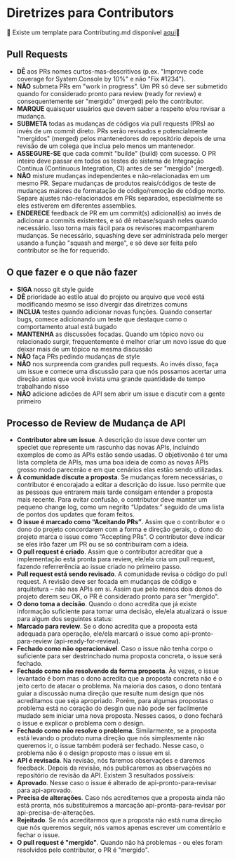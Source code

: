 # Diretrizes para Contributors
:honeybee: Existe um template para Contributing.md disponível [aqui](template.md):honeybee:

## Pull Requests

- **DÊ** aos PRs nomes curtos-mas-descritivos (p.ex. "Improve code coverage for System.Console by 10%" e não "Fix #1234").
- **NÃO** submeta PRs em "work in progress". Um PR só deve ser submetido quando for considerado pronto para review (ready for review) e consequentemente ser "mergido" (merged) pelo the contributor.
- **MARQUE** quaisquer usuários que devem saber a respeito e/ou revisar a mudança.
- **SUBMETA** todas as mudanças de códigos via pull requests (PRs) ao invés de um commit direto. PRs serão revisados e potencialmente "mergidos" (merged) pelos mantenedores do repositório depois de uma revisão de um colega que inclua pelo menos um mantenedor.
- **ASSEGURE-SE** que cada commit "builde" (build) com sucesso. O PR inteiro deve passar em todos os testes do sistema de Integração Contínua (Continuous Integration, CI) antes de ser "mergido" (merged).
- **NÃO** misture mudanças independentes e não-relacionadas em um mesmo PR. Separe mudanças de produtos reais/códigos de teste de mudanças maiores de formatação de código/remoção de código morto. Separe ajustes não-relacionados em PRs separados, especialmente se eles estiverem em diferentes assemblies.
- **ENDERECE** feedback de PR em um commit(s) adicional(is) ao invés de adicionar a commits existentes, e só dê rebase/squash neles quando necessário. Isso torna mais fácil para os revisores macompanharem mudanças. Se necessário, squashing deve ser administrada pelo merger usando a função "squash and merge", e só deve ser feita pelo contributor se lhe for requerido.

## O que fazer e o que não fazer

- **SIGA** nosso git style guide
- **DÊ** prioridade ao estilo atual do projeto ou arquivo que você está modificando mesmo se isso divergir das diretrizes comuns
- **INCLUA** testes quando adicionar novas funções. Quando consertar bugs, comece adicionando um teste que destaque como o comportamento atual está bugado
- **MANTENHA** as discussões focadas. Quando um tópico novo ou relacionado surgir, frequentemente é melhor criar um novo issue do que deixar mais de um tópico na mesma discussão
- **NÃO** faça PRs pedindo mudanças de style
- **NÃO** nos surpreenda com grandes pull requests. Ao invés disso, faça um issue e comece uma discussão para que nós possamos acertar uma direção antes que você invista uma grande quantidade de tempo trabalhando nisso
- **NÃO** adicione adicões de API sem abrir um issue e discutir com a gente primeiro

## Processo de Review de Mudança de API

- **Contributor abre um issue**. A descrição do issue deve conter um speclet que represente um rascunho das novas APIs, incluindo exemplos de como as APIs estão sendo usadas. O objetivonão é ter uma lista completa de APIs, mas uma boa ideia de como as novas APIs grosso modo parecerão e em que cenários elas estão sendo utilizadas.
- **A comunidade discute a proposta**. Se mudanças forem necessárias, o contributor é encorajado a editar a descrição do issue. Isso permite que as pessoas que entrarem mais tarde consigam entender a proposta mais recente. Para evitar confusão, o contributor deve manter um pequeno change log, como um negrito “Updates:” seguido de uma lista de pontos dos updates que foram feitos.
- **O issue é marcado como “Aceitando PRs”**. Assim que o contributor e o dono do projeto concordarem com a forma e direção gerais, o dono do projeto marca o issue como “Accepting PRs”. O contributor deve indicar se eles irão fazer um PR ou se só contribuíram com a ideia.
- **O pull request é criado**. Assim que o contributor acreditar que a implementação está pronta para review, ele/ela cria um pull request, fazendo referrerência ao issue criado no primeiro passo.
- **Pull request está sendo revisado**. A comunidade revisa o código do pull request. A revisão deve ser focada em mudanças de código e arquitetura – não nas APIs em si. Assim que pelo menos dois donos do projeto derem seu OK, o PR é considerado pronto para ser "mergido".
- **O dono toma a decisão**. Quando o dono acredita que já existe informação suficiente para tomar uma decisão, ele/ela atualizará o issue para algum dos seguintes status:
- **Marcado para review**. Se o dono acredita que a proposta está adequada para operação, ele/ela marcará o issue como api-pronto-para-review (api-ready-for-review).
- **Fechado como não operacionável**. Caso o issue não tenha corpo o suficiente para ser destrinchado numa proposta concreta, o issue será fechado.
- **Fechado como não resolvendo da forma proposta**. Às vezes, o issue levantado é bom mas o dono acredita que a proposta concreta não é o jeito certo de atacar o problema. Na maioria dos casos, o dono tentará guiar a discussão numa direção que resulte num design que nós acreditamos que seja apropriado. Porém, para algumas propostas o problema está no coração do desgin que não pode ser facilmente mudado sem iniciar uma nova proposta. Nesses casos, o dono fechará o issue e explicar o problema com o design.
- **Fechado como não resolve o problema**. Similarmente, se a proposta está levando o produto numa direção que nós simplesmente não queremos ir, o issue também poderá ser fechado. Nesse caso, o problema não é o design proposto mas o issue em si.
- **API é revisada**. Na revisão, nós faremos observações e daremos feedback. Depois da revisão, nós publicaremos as observações no repositório de revisão da API. Existem 3 resultados possíveis:
- **Aprovado**. Nesse caso o issue é alterado de api-pronto-para-revisar para api-aprovado.
- **Precisa de alterações**. Caso nós acreditemos que a proposta ainda não está pronta, nós substituiremos a marcação api-pronta-para-revisar por api-precisa-de-alterações.
- **Rejeitado**. Se nós acreditarmos que a proposta não está numa direção que nós queremos seguir, nós vamos apenas escrever um comentário e fechar o issue.
- **O pull request é "mergido"**. Quando não há problemas - ou eles foram resolvidos pelo contributor, o PR é "mergido".
